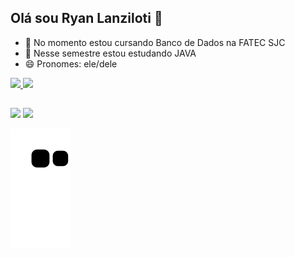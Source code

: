 ## Olá sou Ryan Lanziloti 👋

- 🔭 No momento estou cursando Banco de Dados na FATEC SJC
- 🌱 Nesse semestre estou estudando JAVA
- 😄 Pronomes: ele/dele

 <div>
  <a href="https://github.com/Pirajui">
  <img height="180em" src="https://github-readme-stats.vercel.app/api?username=ryanlanziloti&show_icons=true&theme=dark&include_all_commits=true&count_private=true"/>
  <img height="180em" src="https://github-readme-stats.vercel.app/api/top-langs/?username=ryanlanziloti&layout=compact&langs_count=16&theme=dark"/>
</div>
  
   ##
 
<div> 

  <a href="https://www.instagram.com/ryanlanziloti/" target="_blank"><img src="https://img.shields.io/badge/-Instagram-%23E4405F?style=for-the-badge&logo=instagram&logoColor=white" target="_blank"></a>
  <a href = "mailto:pitagoraslanz@gmail.com"><img src="https://img.shields.io/badge/-Gmail-%23333?style=for-the-badge&logo=gmail&logoColor=white" target="_blank"></a>

  ![Snake animation](https://github.com/rafaballerini/rafaballerini/blob/output/github-contribution-grid-snake.svg)
 
</div>

